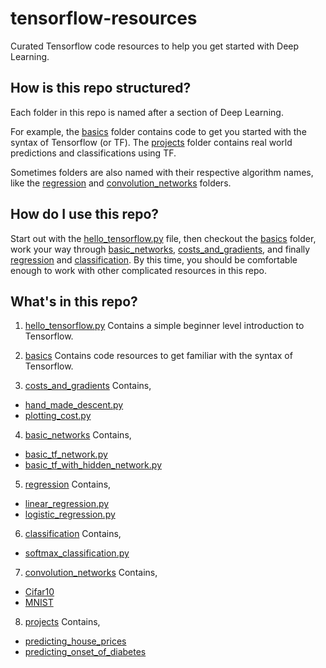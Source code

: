 # tensorflow-resources
Curated Tensorflow code resources to help you get started with Deep Learning.

## How is this repo structured?
Each folder in this repo is named after a section of Deep Learning.

For example,
the [basics](basics) folder contains code to get you started with the syntax of Tensorflow (or TF). The [projects](projects) folder contains real world predictions and classifications using TF.

Sometimes folders are also named with their respective algorithm names, like the [regression](regression) and [convolution_networks](convolution_networks) folders.

## How do I use this repo?
Start out with the [hello_tensorflow.py](hello_tensorflow.py) file, then checkout the [basics](basics)
folder, work your way through [basic_networks](basic_networks), [costs_and_gradients](costs_and_gradients), and finally [regression](regression) and [classification](classification). By this time, you should be comfortable enough to work with other complicated resources in this repo.

## What's in this repo?
1. [hello_tensorflow.py](hello_tensorflow.py)
Contains a simple beginner level introduction to Tensorflow.

2. [basics](basics)
Contains code resources to get familiar with the syntax of Tensorflow.

3. [costs_and_gradients](costs_and_gradients)
Contains,
- [hand_made_descent.py](costs_and_gradients/hand_made_descent.py)
- [plotting_cost.py](costs_and_gradients/plotting_cost.py)

4. [basic_networks](basic_networks)
Contains,
- [basic_tf_network.py](basic_networks/basic_tf_network.py)
- [basic_tf_with_hidden_network.py](basic_networks/basic_tf_with_hidden_network.py)

5. [regression](regression)
Contains,
- [linear_regression.py](regression/linear_regression.py)
- [logistic_regression.py](regression/logistic_regression.py)

6. [classification](classification)
Contains,
- [softmax_classification.py](classification/softmax_classification.py)

7. [convolution_networks](convolution_networks)
Contains,
- [Cifar10](convolution_networks/Cifar10_img_recognition)
- [MNIST](convolution_networks/MNIST_img_recognition)

8. [projects](projects)
Contains,
- [predicting_house_prices](projects/predicting_house_prices)
- [predicting_onset_of_diabetes](projects/predicting_onset_of_diabetes)
